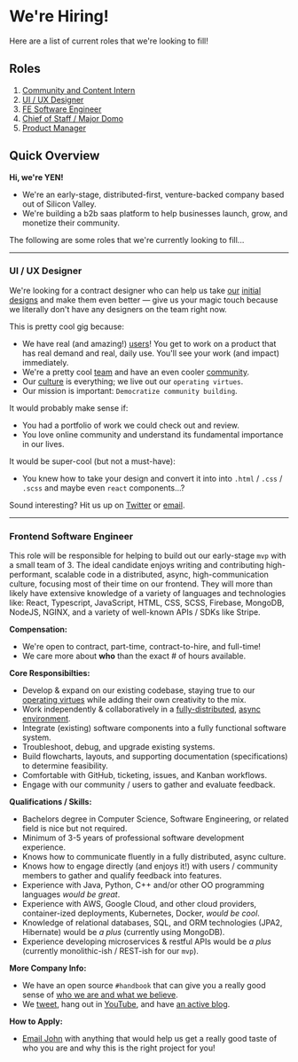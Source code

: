 # We're Hiring!

Here are a list of current roles that we're looking to fill!

## Roles

1. [Community and Content Intern](https://twitter.com/yenFTW/status/1335003091406471170) 
2. [UI / UX Designer](https://github.com/yenio/handbook/blob/master/2-job-openings.md#ui--ux-designer)
3. [FE Software Engineer](https://github.com/yenio/handbook/blob/master/2-job-openings.md#frontend-software-engineer)
4. [Chief of Staff / Major Domo](https://twitter.com/yenFTW/status/1293192500320931840)
5. [Product Manager](https://twitter.com/yenFTW/status/1367935966464200706)

## Quick Overview

**Hi, we're YEN!**

- We're an early-stage, distributed-first, venture-backed company based out of Silicon Valley.
- We're building a b2b saas platform to help businesses launch, grow, and monetize their community.

The following are some roles that we're currently looking to fill...

---

### UI / UX Designer

We're looking for a contract designer who can help us take [our](https://www.indiehackers.com/product/yen/a-quick-visual-update--MJiEOsQ8O8fbQ97vBUM) [initial](https://www.indiehackers.com/product/yen/a-few-animated-gifs--MExkTE12jGIn5DdI0Oe) [designs](https://www.indiehackers.com/product/yen/good-artists-copy--MFrFbk4F61COCakqCNC) and make them even better — give us your magic touch because we literally don't have any designers on the team right now. 

This is pretty cool gig because:

- We have real (and amazing!) [users](https://twitter.com/yenFTW/status/1340163010409627650)! You get to work on a product that has real demand and real, daily use. You'll see your work (and impact) immediately.
- We're a pretty cool [team](https://github.com/yenio/handbook#our-team) and have an even cooler [community](http://yeniverse.com). 
- Our [culture](https://github.com/yenio/handbook#operating-virtues) is everything; we live out our `operating virtues`. 
- Our mission is important: `Democratize community building`. 

It would probably make sense if:

- You had a portfolio of work we could check out and review.
- You love online community and understand its fundamental importance in our lives.

It would be super-cool (but not a must-have):

- You knew how to take your design and convert it into into `.html` / `.css` / `.scss` and maybe even `react` components...?

Sound interesting? Hit us up on [Twitter](http://twitter.com/yenftw/) or [email](mailto:john@yen.io). 




---

### Frontend Software Engineer

This role will be responsible for helping to build out our early-stage `mvp` with a small team of 3. The ideal candidate enjoys writing and contributing high-performant, scalable code in a distributed, async, high-communication culture, focusing most of their time on our frontend. They will more than likely have extensive knowledge of a variety of languages and technologies like: React, Typescript, JavaScript, HTML, CSS, SCSS, Firebase, MongoDB, NodeJS, NGINX, and a variety of well-known APIs / SDKs like Stripe.

**Compensation:**

- We're open to contract, part-time, contract-to-hire, and full-time! 
- We care more about **who** than the exact # of hours available.

**Core Responsibilties:**

- Develop & expand on our existing codebase, staying true to our [operating virtues](https://github.com/yenio/handbook#operating-virtues) while adding their own creativity to the mix.
- Work independently & collaboratively in a [fully-distributed](https://www.indiehackers.com/post/what-we-mean-when-we-say-we-are-a-distributed-first-team-0226d2f999), [async environment](https://github.com/yenio/handbook/blob/master/1-employment.md#distributed-first-async-team-communication).
- Integrate (existing) software components into a fully functional software system.
- Troubleshoot, debug, and upgrade existing systems.
- Build flowcharts, layouts, and supporting documentation (specifications) to determine feasibility.
- Comfortable with GitHub, ticketing, issues, and Kanban workflows.
- Engage with our community / users to gather and evaluate feedback.

**Qualifications / Skills:**

- Bachelors degree in Computer Science, Software Engineering, or related field is nice but not required.
- Minimum of 3-5 years of professional software development experience.
- Knows how to communicate fluently in a fully distributed, async culture.
- Knows how to engage directly (and enjoys it!) with users / community members to gather and qualify feedback into features.
- Experience with Java, Python, C++ and/or other OO programming languages *would be great*.
- Experience with AWS, Google Cloud, and other cloud providers, container-ized deployments, Kubernetes, Docker, *would be cool*.
- Knowledge of relational databases, SQL, and ORM technologies (JPA2, Hibernate) would be *a plus* (currently using MongoDB).
- Experience developing microservices & restful APIs would be *a plus* (currently monolithic-ish / REST-ish for our `mvp`).

**More Company Info:**

- We have an open source `#handbook` that can give you a really good sense of [who we are and what we believe](https://github.com/yenio/handbook).
- We [tweet](http://twitter.com/yenftw), hang out in [YouTube](http://yen.show), and have [an active blog](http://yensquad.com).

**How to Apply:**

- [Email John](mailto:john@yen.io) with anything that would help us get a really good taste of who you are and why this is the right project for you!



